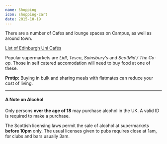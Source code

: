 ```yaml
---
name: Shopping
icon: shopping-cart
date: 2015-10-19
---
```


There are a number of Cafes and lounge spaces on Campus, as well as
around town.

<a href="http://www.accom.ed.ac.uk/for-students/our-caf%C3%A9s/"
class="btn btn-default">
    List of Edinburgh Uni Caf&eacute;s
</a>

Popular supermarkets are *Lidl*, *Tesco*, *Sainsbury's* and *ScotMid / The Co-op*.
Those in self catered accomodation will need to buy food at one of these.

<div class="alert alert-info">
    <i class="fa fa-star"></i> <strong>Protip:</strong>
    Buying in bulk and sharing meals with flatmates can reduce your cost of living.
</div>

---

<h4>A Note on Alcohol &nbsp; <i class="fa fa-glass muted"></i></h4>

Only persons **over the age of 18** may purchase alcohol in the UK. A valid ID is
required to make a purchase.

The Scottish licensing laws permit the sale of alcohol at supermarkets **before 10pm** only.
The usual licenses given to pubs requires close at 1am, for clubs and bars usually 3am.

